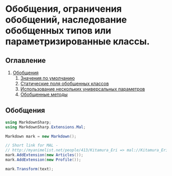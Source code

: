 # Обобщения, ограничения обобщений, наследование обобщенных типов или параметризированные классы.

## Оглавление

1. [Обобщения](#Обобщения)
    1. [Значения по умолчанию](#Маркированный)
    2. [Статические поля обобщенных классов](#Нумерованный)
    3. [Использование нескольких универсальных параметров](#Смешанные-списки)
    4. [Обобщенные методы](#Список-задач)


## Обобщения


```C#
using MarkdownSharp;
using MarkdownSharp.Extensions.Mal;

Markdown mark = new Markdown();

// Short link for MAL - 
// http://myanimelist.net/people/413/Kitamura_Eri => mal://Kitamura_Eri
mark.AddExtension(new Articles()); 
mark.AddExtension(new Profile());

mark.Transform(text);
```
